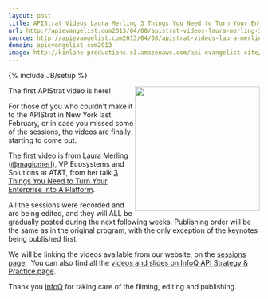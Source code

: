 ```yaml
---
layout: post
title: APIStrat Videos Laura Merling 3 Things You Need to Turn Your Enterprise Into A Platform
url: http://apievangelist.com2013/04/08/apistrat-videos-laura-merling-3-things-you-need-to-turn-your-enterprise-into-a-platform/
source: http://apievangelist.com2013/04/08/apistrat-videos-laura-merling-3-things-you-need-to-turn-your-enterprise-into-a-platform/
domain: apievangelist.com2013
image: http://kinlane-productions.s3.amazonaws.com/api-evangelist-site/blog/laura-merling-apistrat.png
---
```

{% include JB/setup %}<p>
     <a href="http://www.infoq.com/presentations/Enterprise-Platform" target="_blank"><img src="https://s3.amazonaws.com/kinlane-productions/events/api-strategy-practice-conference/speakers/laura-merling-apistrat.png"  width="250" align="right" /></a>
</p>
<p>
     The first APIStrat video is here!
</p>
<p>
     For those of you who couldn't make it to the APIStrat in New York last February, or in case you missed some of the sessions, the videos are finally starting to come out.
</p>
<p>
     The first video is from Laura Merling (<a href="https://twitter.com/magicmerl" target="_blank">@magicmerl</a>), VP Ecosystems and Solutions at AT&amp;T, from her talk <a href="http://www.infoq.com/presentations/Enterprise-Platform" target="_blank">3 Things You Need to Turn Your Enterprise Into A Platform</a>.
</p>
<p>
     All the sessions were recorded and are being edited, and they will ALL be gradually posted during the next following weeks. Publishing order will be the same as in the original program, with the only exception of the keynotes being published first.
</p>
<p>
     We will be linking the videos available from our website, on the <a title="apistrat sessions page" href="http://apistrategyconference.com/2013NYC/sessions.php">sessions page</a>.  You can also find all the <a href="http://www.infoq.com/api-strategy-practice-2013/">videos and slides on InfoQ API Strategy &amp; Practice page</a>.
</p>
<p>
     Thank you <a title="InfoQ" href="http://www.infoq.com/">InfoQ</a> for taking care of the filming, editing and publishing.
</p>
